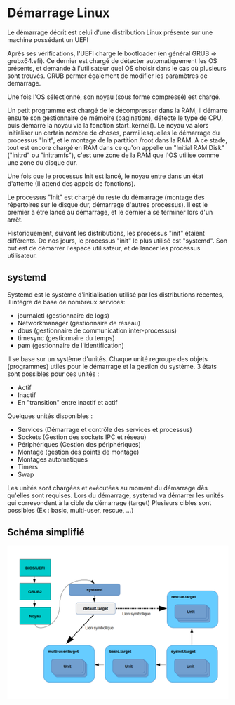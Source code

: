 # Démarrage Linux

Le démarrage décrit est celui d'une distribution Linux présente sur une machine possédant un UEFI

Après ses vérifications, l'UEFI charge le bootloader (en général GRUB => grubx64.efi).
Ce dernier est chargé de détecter automatiquement les OS présents, et demande à l'utilisateur quel OS choisir dans le cas où plusieurs sont trouvés.
GRUB permer également de modifier les paramètres de démarrage.

Une fois l'OS sélectionné, son noyau (sous forme compressé) est chargé.

Un petit programme est chargé de le décompresser dans la RAM, il démarre ensuite son gestionnaire de mémoire (pagination), détecte le type de CPU, puis démarre la noyau via la fonction start_kernel().
Le noyau va alors initialiser un certain nombre de choses, parmi lesquelles le démarrage du processus "Init", et le montage de la partition /root dans la RAM.
A ce stade, tout est encore chargé en RAM dans ce qu'on appelle un "Initial RAM Disk" ("initrd" ou "initramfs"), c'est une zone de la RAM que l'OS utilise comme une zone du disque dur.

Une fois que le processus Init est lancé, le noyau entre dans un état d'attente (Il attend des appels de fonctions).

Le processus "Init" est chargé du reste du démarrage (montage des répertoires sur le disque dur, démarrage d'autres processus).
Il est le premier à être lancé au démarrage, et le dernier à se terminer lors d'un arrêt.

Historiquement, suivant les distributions, les processus "init" étaient différents.
De nos jours, le processus "init" le plus utilisé est "systemd".
Son but est de démarrer l'espace utilisateur, et de lancer les processus utilisateur.

## systemd
Systemd est le système d'initialisation utilisé par les distributions récentes, il intégre de base de nombreux services:
- journalctl (gestionnaire de logs)
- Networkmanager (gestionnaire de réseau)
- dbus (gestionnaire de communication inter-processus)
- timesync (gestionnaire du temps)
- pam (gestionnaire de l'identification)

Il se base sur un système d'unités.
Chaque unité regroupe des objets (programmes) utiles pour le démarrage et la gestion du système.
3 états sont possibles pour ces unités : 
- Actif
- Inactif
- En "transition" entre inactif et actif

Quelques unités disponibles :
- Services (Démarrage et contrôle des services et processus)
- Sockets (Gestion des sockets IPC et réseau)
- Périphériques (Gestion des périphériques)
- Montage (gestion des points de montage)
- Montages automatiques
- Timers
- Swap

Les unités sont chargées et exécutées au moment du démarrage dès qu'elles sont requises.
Lors du démarrage, systemd va démarrer les unités qui corresondent à la cible de démarrage (target)
Plusieurs cibles sont possibles (Ex : basic, multi-user, rescue, ...)

## Schéma simplifié

![Schéma démarrage Linux](../../images/demarrage_linux.png)

